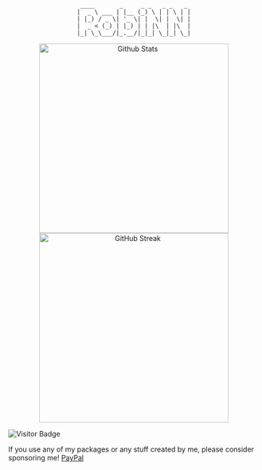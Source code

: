  <div align="center">

 ```
 ____       _     _ _   _ _   _
|  _ \ ___ | |__ (_) \ | | \ | |
| |_) / _ \| '_ \| |  \| |  \| |
|  _ < (_) | |_) | | |\  | |\  |
|_| \_\___/|_.__/|_|_| \_|_| \_|
```

</div>

<div align="center">
  <img width="380" alt="Github Stats" src="https://github-readme-stats.vercel.app/api?username=RobiNN1&count_private=true&show_icons=true&include_all_commits=true&theme=algolia&hide_title=true&hide_border=true">
  <img width="380" alt="GitHub Streak" src="https://github-readme-streak-stats.herokuapp.com?user=RobiNN1&theme=algolia&hide_border=true&date_format=M%20j%5B%2C%20Y%5D">
</div>

![Visitor Badge](https://visitor-badge.laobi.icu/badge?page_id=RobiNN1)

If you use any of my packages or any stuff created by me, please consider sponsoring me! [PayPal](https://www.paypal.me/robertkelcak)
